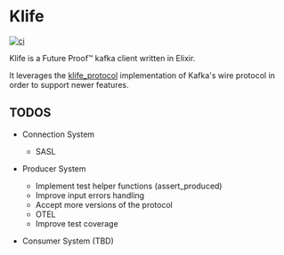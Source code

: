 # Klife

[![ci](https://github.com/oliveigah/klife/actions/workflows/ci.yml/badge.svg)](https://github.com/oliveigah/klife/actions/workflows/ci.yml)

Klife is a Future Proof™ kafka client written in Elixir.

It leverages the [klife_protocol](https://github.com/oliveigah/klife_protocol) implementation of Kafka's wire protocol in order to support newer features.


## TODOS

- Connection System

  - SASL

- Producer System

  - Implement test helper functions (assert_produced)
  - Improve input errors handling
  - Accept more versions of the protocol
  - OTEL
  - Improve test coverage

- Consumer System (TBD)

